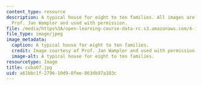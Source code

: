 ```yaml
---
content_type: resource
description: A typical house for eight to ten families. All images are courtesy of
  Prof. Jan Wampler and used with permission.
file: /media/https%3A/open-learning-course-data-rc.s3.amazonaws.com/4-196-architecture-design-level-ii-cuba-studio-spring-2004/a61bbc1f279610d98fee863db97a103c_cuba07.jpg
file_type: image/jpeg
image_metadata:
  caption: A typical house for eight to ten families.
  credit: Image courtesy of Prof. Jan Wampler and used with permission.
  image-alt: A typical house for eight to ten families.
resourcetype: Image
title: cuba07.jpg
uid: a61bbc1f-2796-10d9-8fee-863db97a103c
---
```

